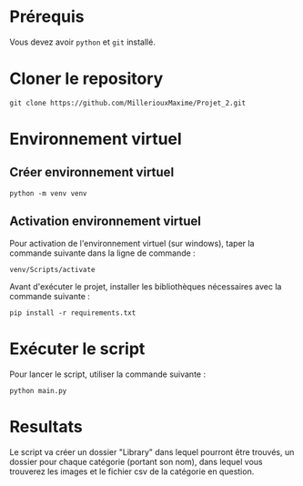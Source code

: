 # Prérequis

Vous devez avoir `python` et `git` installé.


# Cloner le repository
```
git clone https://github.com/MilleriouxMaxime/Projet_2.git
```

# Environnement virtuel

## Créer environnement virtuel
```
python -m venv venv
```

## Activation environnement virtuel
Pour activation de l'environnement virtuel (sur windows), taper la commande suivante dans la ligne de commande :
```
venv/Scripts/activate
```

Avant d'exécuter le projet, installer les bibliothèques nécessaires avec la commande suivante :
```
pip install -r requirements.txt
```
# Exécuter le script
Pour lancer le script, utiliser la commande suivante :
```
python main.py
```

# Resultats

Le script va créer un dossier "Library" dans lequel pourront être trouvés, un dossier pour chaque catégorie (portant son nom), dans lequel vous trouverez les images et le fichier csv de la catégorie en question.